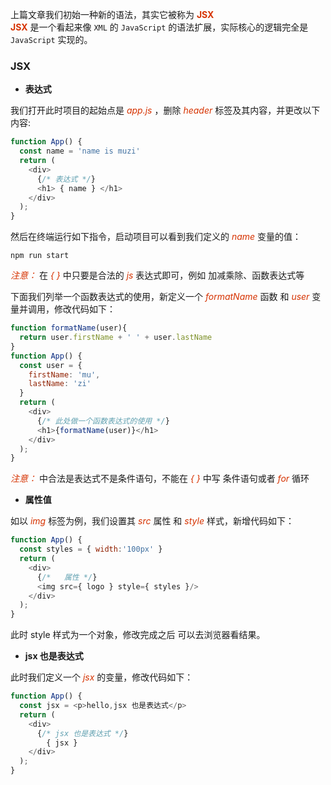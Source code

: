 上篇文章我们初始一种新的语法，其实它被称为 **<font color="#d63200">JSX</font>**  
**<font color="#d63200">JSX</font>** 是一个看起来像 ```XML``` 的 ```JavaScript``` 的语法扩展，实际核心的逻辑完全是 ```JavaScript``` 实现的。

### JSX

+ **<font>表达式</font>**

我们打开此时项目的起始点是 *<font color="#d63200">app.js</font>* ，删除 *<font color="#d63200">header</font>* 标签及其内容，并更改以下内容:

```js
function App() {
  const name = 'name is muzi'
  return (
    <div>
      {/* 表达式 */}
      <h1> { name } </h1>
    </div>
  );
}
```

然后在终端运行如下指令，启动项目可以看到我们定义的 *<font color="#d63200">name</font>* 变量的值：

```shell
npm run start
```

*<font color="#d63200">注意： </font>* 在 *<font color="#d63200">{ }</font>* 中只要是合法的 *<font color="#d63200">js</font>* 表达式即可，例如 加减乘除、函数表达式等  

下面我们列举一个函数表达式的使用，新定义一个 *<font color="#d63200">formatName</font>* 函数 和 *<font color="#d63200">user</font>* 变量并调用，修改代码如下：  

```js
function formatName(user){
  return user.firstName + ' ' + user.lastName
}
function App() {
  const user = {
    firstName: 'mu',
    lastName: 'zi'
  }
  return (
    <div>
      {/* 此处做一个函数表达式的使用 */}
      <h1>{formatName(user)}</h1>
    </div>
  );
}
```

*<font color="#d63200">注意： </font>*  中合法是表达式不是条件语句，不能在 *<font color="#d63200">{ }</font>* 中写 条件语句或者 *<font color="#d63200">for</font>* 循环  

+ **<font>属性值</font>**

如以 *<font color="#d63200">img</font>* 标签为例，我们设置其 *<font color="#d63200">src</font>* 属性 和 *<font color="#d63200">style</font>* 样式，新增代码如下：

```js
function App() {
  const styles = { width:'100px' }
  return (
    <div>
      {/*   属性 */}
      <img src={ logo } style={ styles }/>
    </div>
  );
}
```

此时 style 样式为一个对象，修改完成之后 可以去浏览器看结果。

+ **<font>jsx 也是表达式</font>**  

此时我们定义一个 *<font color="#d63200">jsx</font>* 的变量，修改代码如下：  

```js
function App() {
  const jsx = <p>hello,jsx 也是表达式</p>
  return (
    <div>
      {/* jsx 也是表达式 */}
        { jsx }
    </div>
  );
}
```
